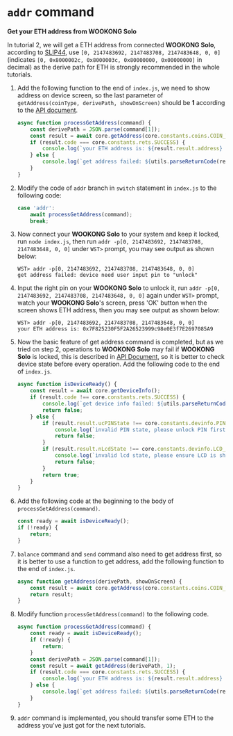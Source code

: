 # `addr` command

**Get your ETH address from **WOOKONG Solo****

In tutorial 2, we will get a ETH address from connected **WOOKONG Solo**, according to [SLIP44](https://github.com/satoshilabs/slips/blob/master/slip-0044.md), use `[0, 2147483692, 2147483708, 2147483648, 0, 0]` (indicates `[0, 0x8000002c, 0x8000003c, 0x80000000, 0x00000000]` in decimal) as the derive path for ETH is strongly recommended in the whole tutorials.

1. Add the following function to the end of `index.js`, we need to show address on device screen, so the last parameter of `getAddress(coinType, derivePath, showOnScreen)` should be **1** according to the [API document](../API/api.md#getaddresscointype-derivepath-showonscreen).
   
    ```js
    async function processGetAddress(command) {
        const derivePath = JSON.parse(command[1]);
        const result = await core.getAddress(core.constants.coins.COIN_TYPE_ETH, derivePath, 1);
        if (result.code === core.constants.rets.SUCCESS) {
            console.log(`your ETH address is: ${result.result.address} `);
        } else {
            console.log(`get address failed: ${utils.parseReturnCode(result.code)} `);
        }
    }
    ```

2. Modify the code of `addr` branch in `switch` statement in `index.js` to the following code:

    ```js
    case 'addr':
        await processGetAddress(command);
        break;
    ```

3. Now connect your **WOOKONG Solo** to your system and keep it locked, run `node index.js`, then run `addr -p[0, 2147483692, 2147483708, 2147483648, 0, 0]` under `WST>` prompt, you may see output as shown below:

    ```shell
    WST> addr -p[0, 2147483692, 2147483708, 2147483648, 0, 0]
    get address failed: device need user input pin to "unlock" 
    ```

4. Input the right pin on your **WOOKONG Solo** to unlock it, run `addr -p[0, 2147483692, 2147483708, 2147483648, 0, 0]` again under `WST>` prompt, watch your **WOOKONG Solo**'s screen, press 'OK' button when the screen shows ETH address, then you may see output as shown below:
    ```shell
    WST> addr -p[0, 2147483692, 2147483708, 2147483648, 0, 0]
    your ETH address is: 0x7F825230F5F2A26523999c98e0E3f7E2697085A9 
    ```
5. Now the basic feature of get address command is completed, but as we tried on step 2, operations to **WOOKONG Solo** may fail if **WOOKONG Solo** is locked, this is described in [API Document](../API/api.md#functions), so it is better to check device state before every operation. Add the following code to the end of `index.js`.
    ```js
    async function isDeviceReady() {
        const result = await core.getDeviceInfo();
        if (result.code !== core.constants.rets.SUCCESS) {
            console.log(`get device info failed: ${utils.parseReturnCode(result.code)} `);
            return false;
        } else {
            if (result.result.ucPINState !== core.constants.devinfo.PIN_LOGIN) {
                console.log(`invalid PIN state, please unlock PIN first`);
                return false;
            } 
            if (result.result.nLcdState !== core.constants.devinfo.LCD_NULL && result.result.nLcdState !== core.constants.devinfo.LCD_SHOWLOGO) {
                console.log(`invalid lcd state, please ensure LCD is showing WOOKONG first`);
                return false;
            }
            return true;
        }
    }
    ```
6. Add the following code at the beginning to the body of `processGetAddress(command)`.
    ```js
    const ready = await isDeviceReady();
    if (!ready) {
        return;
    }
    ```

7. `balance` command and `send` command also need to get address first, so it is better to use a function to get address, add the following function to the end of `index.js`.
    ```js
    async function getAddress(derivePath, showOnScreen) {
        const result = await core.getAddress(core.constants.coins.COIN_TYPE_ETH, derivePath, showOnScreen);
        return result;
    }
    ```
8. Modify function `processGetAddress(command)` to the following code.
    ```js
    async function processGetAddress(command) {
        const ready = await isDeviceReady();
        if (!ready) {
            return;
        }
        const derivePath = JSON.parse(command[1]);
        const result = await getAddress(derivePath, 1);
        if (result.code === core.constants.rets.SUCCESS) {
            console.log(`your ETH address is: ${result.result.address} `);
        } else {
            console.log(`get address failed: ${utils.parseReturnCode(result.code)} `);
        }
    }
    ```
9.  `addr` command is implemented, you should transfer some ETH to the address you've just got for the next tutorials.